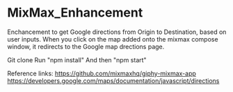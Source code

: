 # MixMax_Enhancement
Enchancement to get Google directions from Origin to Destination, based on user inputs.
When you click on the map added onto the mixmax compose window, it redirects to the Google map drections page.

Git clone
Run "npm install"
And then "npm start"

Reference links: https://github.com/mixmaxhq/giphy-mixmax-app
https://developers.google.com/maps/documentation/javascript/directions
